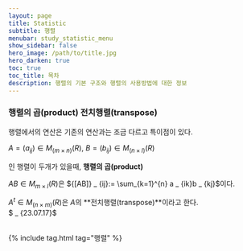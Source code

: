 ```yaml
---
layout: page
title: Statistic
subtitle: 행렬
menubar: study_statistic_menu
show_sidebar: false
hero_image: /path/to/title.jpg
hero_darken: true
toc: true
toc_title: 목차
description: 행렬의 기본 구조와 행렬의 사용방법에 대한 정보
---
```


### **행렬의 곱(product) 전치행렬(transpose)**

행렬에서의 연산은 기존의 연산과는 조금 다르고 특이점이 있다.

$A = (a_{ij}) \in M_{(m \times n)}(R)$, $B = (b_{ij}) \in M_{(n \times l)}(R)$

인 행렬이 두개가 있을때, **행렬의 곱(product)**

$AB \in M_{m \times l}(R)$은 ${[AB]} _ {ij}:= \sum_{k=1}^{n} a _ {ik}b _ {kj}$이다.

$A^t \in M_{(n \times m)}(R)$은 $A$의 **전치행렬(transpose)**이라고 한다.  
$ _ {23.07.17}$<br/><br/>

{% include tag.html tag="행렬" %}